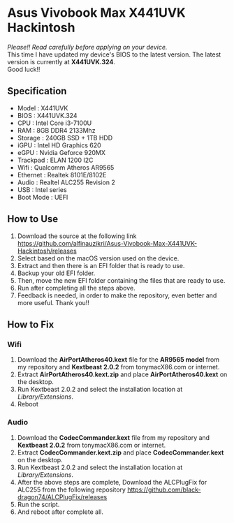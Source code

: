 # Asus Vivobook Max X441UVK Hackintosh

*Please!! Read carefully before applying on your device.* <br>
This time I have updated my device's BIOS to the latest version. The latest version is currently at <b>X441UVK.324</b>. <br>
Good luck!!

## Specification

- Model     : X441UVK
- BIOS      : X441UVK.324
- CPU       : Intel Core i3-7100U
- RAM       : 8GB DDR4 2133Mhz
- Storage   : 240GB SSD + 1TB HDD
- iGPU      : Intel HD Graphics 620
- eGPU      : Nvidia Geforce 920MX
- Trackpad  : ELAN 1200 I2C
- Wifi      : Qualcomm Atheros AR9565
- Ethernet  : Realtek 8101E/8102E
- Audio     : Realtel ALC255 Revision 2
- USB       : Intel series
- Boot Mode : UEFI


## How to Use

1. Download the source at the following link https://github.com/alfinauzikri/Asus-Vivobook-Max-X441UVK-Hackintosh/releases
2. Select based on the macOS version used on the device.
3. Extract and then there is an EFI folder that is ready to use.
4. Backup your old EFI folder.
5. Then, move the new EFI folder containing the files that are ready to use.
6. Run after completing all the steps above.
7. Feedback is needed, in order to make the repository, even better and more useful. Thank you!!

## How to Fix

### Wifi

1. Download the <b>AirPortAtheros40.kext</b> file for the <b>AR9565 model</b> from my repository and <b>Kextbeast 2.0.2</b> from tonymacX86.com or internet.
2. Extract <b>AirPortAtheros40.kext.zip</b> and place <b>AirPortAtheros40.kext</b> on the desktop.
3. Run Kextbeast 2.0.2 and select the installation location at *Library/Extensions*.
4. Reboot

### Audio

1. Download the <b>CodecCommander.kext</b> file from my repository and <b>Kextbeast 2.0.2</b> from tonymacX86.com or internet.
2. Extract <b>CodecCommander.kext.zip</b> and place <b>CodecCommander.kext</b> on the desktop.
3. Run Kextbeast 2.0.2 and select the installation location at *Library/Extensions*.
4. After the above steps are complete, Download the ALCPlugFix for ALC255 from the following repository https://github.com/black-dragon74/ALCPlugFix/releases
5. Run the script.
6. And reboot after complete all.
